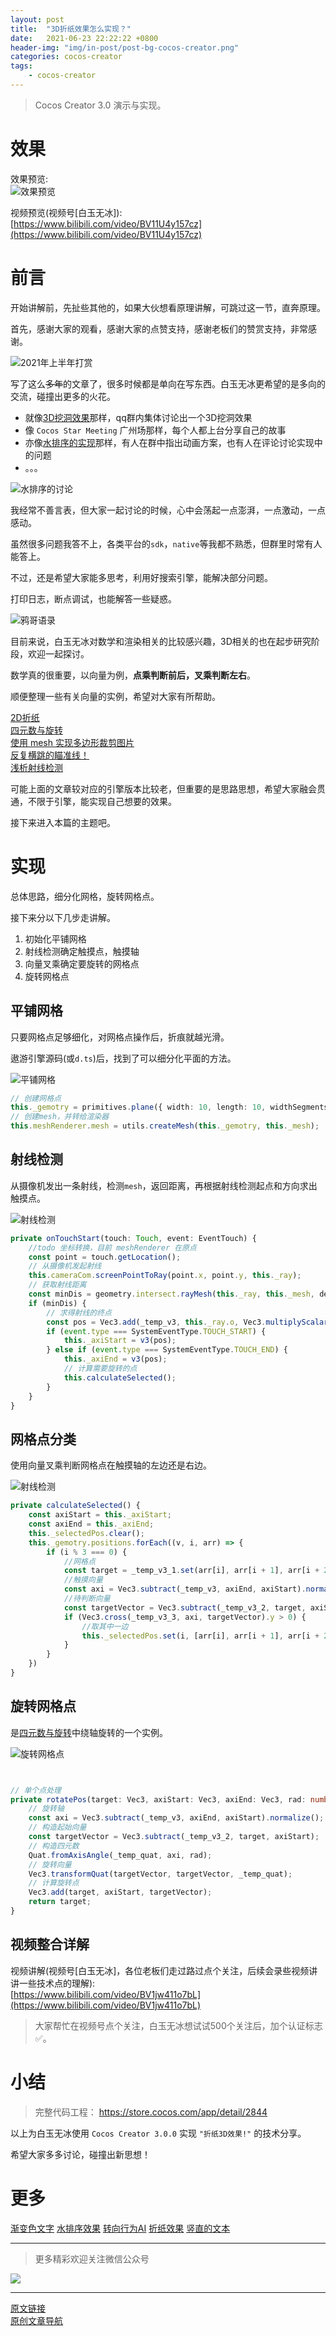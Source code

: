 ```yaml
---
layout: post
title:  "3D折纸效果怎么实现？"
date:   2021-06-23 22:22:22 +0800
header-img: "img/in-post/post-bg-cocos-creator.png"
categories: cocos-creator
tags:
    - cocos-creator
---
```


> Cocos Creator 3.0 演示与实现。  

# 效果

效果预览:  
![效果预览](/img/in-post/202106/23-01.gif)    


视频预览(视频号[白玉无冰]):  
[https://www.bilibili.com/video/BV11U4y157cz](https://www.bilibili.com/video/BV11U4y157cz)


# 前言

开始讲解前，先扯些其他的，如果大伙想看原理讲解，可跳过这一节，直奔原理。  

首先，感谢大家的观看，感谢大家的点赞支持，感谢老板们的赞赏支持，非常感谢。     

![2021年上半年打赏](/img/in-post/202106/23-02.gif)    

写了这么~~多年~~的文章了，很多时候都是单向在写东西。白玉无冰更希望的是多向的交流，碰撞出更多的火花。  

- 就像[3D挖洞效果](https://mp.weixin.qq.com/s/LJCdpdiRn9vZe83pf3ysUg)那样，qq群内集体讨论出一个3D挖洞效果
- 像 `Cocos Star Meeting` 广州场那样，每个人都上台分享自己的故事
- 亦像[水排序的实现](https://mp.weixin.qq.com/s/DXl7_rvI5fS3Fg-OmHvgmg)那样，有人在群中指出动画方案，也有人在评论讨论实现中的问题
- 。。。

![水排序的讨论](/img/in-post/202106/23-03.png)    

我经常不善言表，但大家一起讨论的时候，心中会荡起一点澎湃，一点激动，一点感动。   

虽然很多问题我答不上，各类平台的`sdk`，`native`等我都不熟悉，但群里时常有人能答上。  

不过，还是希望大家能多思考，利用好搜索引擎，能解决部分问题。

打印日志，断点调试，也能解答一些疑惑。  

![鸦哥语录](/img/in-post/202106/23-04.png)    

目前来说，白玉无冰对数学和渲染相关的比较感兴趣，3D相关的也在起步研究阶段，欢迎一起探讨。  

数学真的很重要，以向量为例，**点乘判断前后，叉乘判断左右**。  

顺便整理一些有关向量的实例，希望对大家有所帮助。  

[2D折纸](https://mp.weixin.qq.com/s/1guPBbKkG6iWCcWa_uz6CQ)   
[四元数与旋转](https://mp.weixin.qq.com/s/zwF5PcR96gazP1k-IzXEPg)      
[使用 mesh 实现多边形裁剪图片](https://mp.weixin.qq.com/s/r1IEcFXdy4O2Fn4IPs1m_w)    
[反复横跳的瞄准线！](https://mp.weixin.qq.com/s/-zh_4SEd_QMk56T0yE01hQ)   
[浅析射线检测](https://mp.weixin.qq.com/s/ATbpJNKromv17ke1cWgDDw)   

可能上面的文章较对应的引擎版本比较老，但重要的是思路思想，希望大家融会贯通，不限于引擎，能实现自己想要的效果。     

接下来进入本篇的主题吧。  

# 实现

总体思路，细分化网格，旋转网格点。  

接下来分以下几步走讲解。  
1. 初始化平铺网格
2. 射线检测确定触摸点，触摸轴
3. 向量叉乘确定要旋转的网格点
4. 旋转网格点


## 平铺网格

只要网格点足够细化，对网格点操作后，折痕就越光滑。  

遨游引擎源码(或`d.ts`)后，找到了可以细分化平面的方法。  

![平铺网格](/img/in-post/202106/23-05.png)    

```ts
// 创建网格点
this._gemotry = primitives.plane({ width: 10, length: 10, widthSegments: 99, lengthSegments: 99 });
// 创建mesh，并转给渲染器
this.meshRenderer.mesh = utils.createMesh(this._gemotry, this._mesh);

```

## 射线检测

从摄像机发出一条射线，检测`mesh`，返回距离，再根据射线检测起点和方向求出触摸点。  

![射线检测](/img/in-post/202106/23-06.png)    

```ts
private onTouchStart(touch: Touch, event: EventTouch) {
    //todo 坐标转换，目前 meshRenderer 在原点
    const point = touch.getLocation();
    // 从摄像机发起射线
    this.cameraCom.screenPointToRay(point.x, point.y, this._ray);
    // 获取射线距离
    const minDis = geometry.intersect.rayMesh(this._ray, this._mesh, deOpt)
    if (minDis) {
        // 求得射线的终点
        const pos = Vec3.add(_temp_v3, this._ray.o, Vec3.multiplyScalar(_temp_v3, this._ray.d, minDis));
        if (event.type === SystemEventType.TOUCH_START) {
            this._axiStart = v3(pos);
        } else if (event.type === SystemEventType.TOUCH_END) {
            this._axiEnd = v3(pos);
            // 计算需要旋转的点
            this.calculateSelected();
        }
    } 
}
```

## 网格点分类

使用向量叉乘判断网格点在触摸轴的左边还是右边。  


![射线检测](/img/in-post/202106/23-07.png)    

```ts
private calculateSelected() {
    const axiStart = this._axiStart;
    const axiEnd = this._axiEnd;
    this._selectedPos.clear();
    this._gemotry.positions.forEach((v, i, arr) => {
        if (i % 3 === 0) {
            //网格点
            const target = _temp_v3_1.set(arr[i], arr[i + 1], arr[i + 2]);
            //触摸向量
            const axi = Vec3.subtract(_temp_v3, axiEnd, axiStart).normalize();
            //待判断向量
            const targetVector = Vec3.subtract(_temp_v3_2, target, axiStart);
            if (Vec3.cross(_temp_v3_3, axi, targetVector).y > 0) {
                //取其中一边
                this._selectedPos.set(i, [arr[i], arr[i + 1], arr[i + 2]]);
            }
        }
    })
}
```

## 旋转网格点

是[四元数与旋转](https://mp.weixin.qq.com/s/zwF5PcR96gazP1k-IzXEPg)中绕轴旋转的一个实例。  

![旋转网格点](/img/in-post/202106/23-08.png)    

```ts


// 单个点处理
private rotatePos(target: Vec3, axiStart: Vec3, axiEnd: Vec3, rad: number) {
    // 旋转轴
    const axi = Vec3.subtract(_temp_v3, axiEnd, axiStart).normalize();
    // 构造起始向量
    const targetVector = Vec3.subtract(_temp_v3_2, target, axiStart);
    // 构造四元数
    Quat.fromAxisAngle(_temp_quat, axi, rad);
    // 旋转向量
    Vec3.transformQuat(targetVector, targetVector, _temp_quat);
    // 计算旋转点
    Vec3.add(target, axiStart, targetVector);
    return target;
}
```



## 视频整合详解

视频讲解(视频号[白玉无冰]，各位老板们走过路过点个关注，后续会录些视频讲讲一些技术点的理解):  
[https://www.bilibili.com/video/BV1jw411o7bL](https://www.bilibili.com/video/BV1jw411o7bL)

> 大家帮忙在视频号点个关注，白玉无冰想试试500个关注后，加个认证标志✅。  

# 小结

> 完整代码工程： https://store.cocos.com/app/detail/2844

以上为白玉无冰使用 `Cocos Creator 3.0.0` 实现 `"折纸3D效果!"` 的技术分享。 

希望大家多多讨论，碰撞出新思想！  

# 更多
[渐变色文字](https://mp.weixin.qq.com/s/WUpppo1Db_pQTlaqpRQaTw)
[水排序效果](https://mp.weixin.qq.com/s/DXl7_rvI5fS3Fg-OmHvgmg) 
[转向行为AI](https://mp.weixin.qq.com/s/TOAfkeNBDb6NdOqRqzJhwQ) 
[折纸效果](https://mp.weixin.qq.com/s/1guPBbKkG6iWCcWa_uz6CQ) 
[竖直的文本](https://mp.weixin.qq.com/s/tMT9ZMFvYf9QoIdWaL8fOQ) 



---

> 更多精彩欢迎关注微信公众号

![](/img/qrcode.jpg)  

---  

[原文链接](https://mp.weixin.qq.com/s/iiD9IVNi0p3jdZYVCx_KBw)    
[原创文章导航](https://mp.weixin.qq.com/s/Ht0kIbaeBEds_wUeUlu8JQ)   